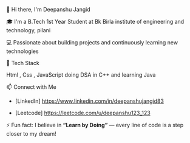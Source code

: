 <!--
**deepanshu83/deepanshu83** is a ✨ _special_ ✨ repository because its `README.md` (this file) appears on your GitHub profile.

Here are some ideas to get you started:

- 🔭 I’m currently working on ...
- 🌱 I’m currently learning ...
- 👯 I’m looking to collaborate on ...
- 🤔 I’m looking for help with ...
- 💬 Ask me about ...
- 📫 How to reach me: ...
- 😄 Pronouns: ...
- ⚡ Fun fact: ...
-->
👋 Hi there, I'm Deepanshu Jangid

🎓 I'm a B.Tech 1st Year Student at 
Bk Birla institute of engineering and technology, pilani 

💻 Passionate about building projects and continuously learning new technologies


🚀 Tech Stack

Html , Css , JavaScript 
doing DSA in C++ 
and learning Java 

📫 Connect with Me

- [LinkedIn]
https://www.linkedin.com/in/deepanshujangid83

- [Leetcode]
https://leetcode.com/u/deepanshu123_123

⚡ Fun fact: I believe in **“Learn by Doing”** — every line of code is a step closer to my dream!


